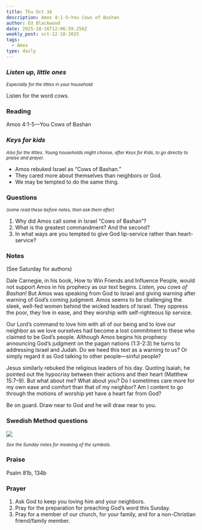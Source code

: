 ```yaml
---
title: Thu Oct 16
description: Amos 4:1-5—You Cows of Bashan
author: Ed Blackwood
date: 2025-10-16T12:06:59.256Z
weekly_post: oct-12-18-2025
tags:
  - Amos
type: daily
---
```

### *Listen up, little ones*

<div><small><i>Especially for the littles in your household.</i></small></div>

Listen for the word *cows*.

### Reading

Amos 4:1-5—You Cows of Bashan

### *Keys for kids*

<div><small><i>Also for the littles. Young households might choose, after Keys for Kids, to go directly to praise and prayer.</i></small></div>

* Amos rebuked Israel as “Cows of Bashan.”
* They cared more about themselves than neighbors or God.
* We may be tempted to do the same thing.

### Questions

<div><small><i>(some read these before notes, then ask them after)</i></small></div>

1. Why did Amos call some in Israel “Cows of Bashan”?
2. What is the greatest commandment? And the second?
3. In what ways are you tempted to give God lip-service rather than heart-service?

### Notes

(See Saturday for authors)	

Dale Carnegie, in his book, How to Win Friends and Influence People, would not support Amos in his prophecy as our text begins. *Listen, you cows of Bashan*! But Amos was speaking from God to Israel and giving warning after warning of God’s coming judgment. Amos seems to be challenging the sleek, well-fed women behind the wicked leaders of Israel. They oppress the poor, they live in ease, and they worship with self-righteous lip service. 

Our Lord’s command to love him with all of our being and to love our neighbor as we love ourselves had become a lost commitment to these who claimed to be God’s people. Although Amos begins his prophecy announcing God’s judgment on the pagan nations (1:3-2:3) he turns to addressing Israel and Judah. Do we heed this text as a warning to us? Or simply regard it as God talking to other people—sinful people?

Jesus similarly rebuked the religious leaders of his day. Quoting Isaiah, he pointed out the hypocrisy between their actions and their heart (Matthew 15:7–9). But what about me? What about you? Do I sometimes care more for my own ease and comfort than that of my neighbor? Am I content to go through the motions of worship yet have a heart far from God?

Be on guard. Draw near to God and he will draw near to you.

### Swedish Method questions

![](/static/img/family_worship_study_ed-swedish_questions.png)

<div><small><i>See the Sunday notes for meaning of the symbols.</i></small></div>

### Praise

Psalm 81b, 134b

### Prayer

1. Ask God to keep you loving him and your neighbors.
2. Pray for the preparation for preaching God’s word this Sunday.
3. Pray for a member of our church, for your family, and for a non-Christian friend/family member.
